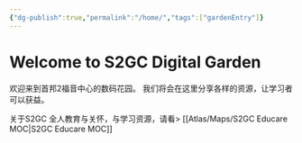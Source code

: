 ```yaml
---
{"dg-publish":true,"permalink":"/home/","tags":["gardenEntry"]}
---
```


# Welcome to S2GC Digital Garden

欢迎来到首邦2福音中心的数码花园。
我们将会在这里分享各样的资源，让学习者可以获益。

关于S2GC 全人教育与关怀，与学习资源，请看> [[Atlas/Maps/S2GC Educare MOC\|S2GC Educare MOC]]